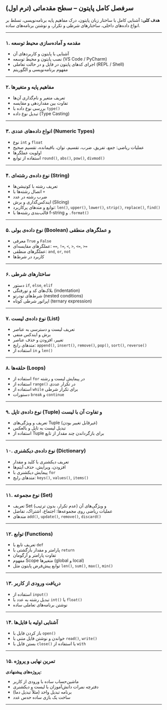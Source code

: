 

## **سرفصل کامل پایتون – سطح مقدماتی (ترم اول)**

**هدف کلی:** آشنایی کامل با ساختار زبان پایتون، درک مفاهیم پایه برنامه‌نویسی، تسلط بر انواع داده‌های داخلی، ساختارهای شرطی و تکرار، و نوشتن برنامه‌های ساده.

---

### **۱. مقدمه و آماده‌سازی محیط توسعه**

* آشنایی با پایتون و کاربردهای آن
* نصب پایتون و محیط توسعه (VS Code / PyCharm)
* اجرای کدهای پایتون در فایل و در حالت تعاملی (REPL / Shell)
* مفهوم برنامه‌نویسی و الگوریتم

---

### **۲. مفاهیم پایه و متغیرها**

* تعریف متغیر و نام‌گذاری آن‌ها
* تفاوت بین مقداردهی و مقایسه
* بررسی نوع داده با `type()`
* تبدیل نوع داده (Type Casting)

---

### **۳. انواع داده‌های عددی (Numeric Types)**

* نوع `int` و `float`
* عملیات ریاضی: جمع، تفریق، ضرب، تقسیم، توان، باقیمانده، تقسیم صحیح
* اولویت عملگرها
* استفاده از توابع `round()`, `abs()`, `pow()`, `divmod()`

---

### **۴. نوع داده‌ی رشته‌ای (String)**

* تعریف رشته با کوتیشن‌ها
* اتصال رشته‌ها با `+`
* ضرب رشته در عدد
* ایندکس‌گذاری و برش (Slicing)
* توابع و متدهای پرکاربرد: `len()`, `upper()`, `lower()`, `strip()`, `replace()`, `find()`
* قالب‌بندی رشته‌ها با f-string و `.format()`

---

### **۵. نوع داده‌ی بولی (Boolean) و عملگرهای منطقی**

* معرفی `True` و `False`
* عملگرهای مقایسه‌ای: `==`, `!=`, `<`, `>`, `<=`, `>=`
* عملگرهای منطقی: `and`, `or`, `not`
* کاربرد در شرط‌ها

---

### **۶. ساختارهای شرطی**

* دستور `if`, `else`, `elif`
* بلاک‌های کد و تورفتگی (indentation)
* شرط‌های تودرتو (nested conditions)
* اپراتور شرطی کوتاه (ternary expression)

---

### **۷. نوع داده‌ی لیست (List)**

* تعریف لیست و دسترسی به عناصر
* برش و ایندکس منفی
* تغییر، افزودن و حذف عناصر
* متدهای رایج: `append()`, `insert()`, `remove()`, `pop()`, `sort()`, `reverse()`
* استفاده از `in` و `len()`

---

### **۸. حلقه‌ها (Loops)**

* استفاده از `for` در پیمایش لیست و رشته
* استفاده از `range()` در تکرار عددی
* استفاده از `while` برای تکرار شرطی
* دستورات `break` و `continue`

---

### **۹. نوع داده‌ی تاپل (Tuple) و تفاوت آن با لیست**

* تعریف و ویژگی‌های Tuple (غیرقابل تغییر بودن)
* تبدیل لیست به تاپل و بالعکس
* استفاده از Tuple برای بازگرداندن چند مقدار از تابع

---

### **۱۰. نوع داده‌ی دیکشنری (Dictionary)**

* تعریف دیکشنری با کلید و مقدار
* افزودن، ویرایش، حذف آیتم‌ها
* پیمایش دیکشنری با `for`
* متدهای رایج: `keys()`, `values()`, `items()`

---

### **۱۱. نوع مجموعه (Set)**

* تعریف Set و ویژگی‌های آن (عدم تکرار، بدون ترتیب)
* عملیات ریاضی روی مجموعه‌ها: اجتماع، اشتراک، تفاضل
* متدهای `add()`, `update()`, `remove()`, `discard()`

---

### **۱۲. توابع (Functions)**

* تعریف تابع با `def`
* پارامتر و مقدار بازگشتی با `return`
* تفاوت پارامتر و آرگومان
* مفهوم Scope متغیرها (global و local)
* توابع پیش‌فرض پایتون مثل `len()`, `sum()`, `max()`, `min()`

---

### **۱۳. دریافت ورودی از کاربر**

* استفاده از `input()`
* تبدیل رشته به عدد با `int()` یا `float()`
* نوشتن برنامه‌های تعاملی ساده

---

### **۱۴. آشنایی اولیه با فایل‌ها**

* باز کردن فایل با `open()`
* خواندن و نوشتن فایل متنی با `read()`, `write()`
* بستن فایل با `close()` یا استفاده از `with`

---

### **۱۵. تمرین نهایی و پروژه**

**پروژه‌های پیشنهادی:**

* ماشین‌حساب ساده با ورودی از کاربر
* دفترچه نمرات دانش‌آموزان با لیست و دیکشنری
* برنامه تبدیل واحد (مثلاً تبدیل دما)
* ساخت یک بازی ساده حدس عدد

---

